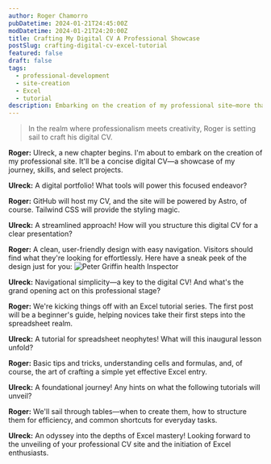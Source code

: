 ```yaml
---
author: Roger Chamorro
pubDatetime: 2024-01-21T24:45:00Z
modDatetime: 2024-01-21T24:20:00Z
title: Crafting My Digital CV A Professional Showcase
postSlug: crafting-digital-cv-excel-tutorial
featured: false
draft: false
tags:
  - professional-development
  - site-creation
  - Excel
  - tutorial
description: Embarking on the creation of my professional site—more than a CV, a showcase of my journey, skills, and projects. Dive into the first Excel tutorial for beginners and witness the ongoing saga of my management app.
---
```


> In the realm where professionalism meets creativity, Roger is setting sail to craft his digital CV.

**Roger:** Ulreck, a new chapter begins. I'm about to embark on the creation of my professional site. It'll be a concise digital CV—a showcase of my journey, skills, and select projects.

**Ulreck:** A digital portfolio! What tools will power this focused endeavor?

**Roger:** GitHub will host my CV, and the site will be powered by Astro, of course. Tailwind CSS will provide the styling magic.

**Ulreck:** A streamlined approach! How will you structure this digital CV for a clear presentation?

**Roger:** A clean, user-friendly design with easy navigation. Visitors should find what they're looking for effortlessly. Here have a sneak peek of the design just for you:
![Peter Griffin health Inspector](https://lh3.googleusercontent.com/pw/ABLVV85WCCInTX49VF9ubPZfAdHZFqf5JjfTt8_g0N08Yhtfx6WVWjnHR8O-b1BN3I3Q_Q2qt9dKRC9YLRSlulCROT6uBBTNvEYdFTtgrDcGVjows4bSC8iAcCPEEvNDBeEyapTFUK78CACpDgdT_hDfvmbu=w526-h306-s-no?authuser=0)

**Ulreck:** Navigational simplicity—a key to the digital CV! And what's the grand opening act on this professional stage?

**Roger:** We're kicking things off with an Excel tutorial series. The first post will be a beginner's guide, helping novices take their first steps into the spreadsheet realm.

**Ulreck:** A tutorial for spreadsheet neophytes! What will this inaugural lesson unfold?

**Roger:** Basic tips and tricks, understanding cells and formulas, and, of course, the art of crafting a simple yet effective Excel entry.

**Ulreck:** A foundational journey! Any hints on what the following tutorials will unveil?

**Roger:** We'll sail through tables—when to create them, how to structure them for efficiency, and common shortcuts for everyday tasks.

**Ulreck:** An odyssey into the depths of Excel mastery! Looking forward to the unveiling of your professional CV site and the initiation of Excel enthusiasts.
